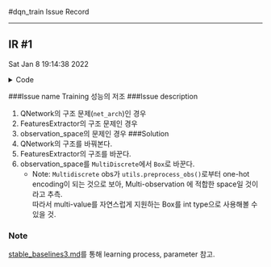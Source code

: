 #dqn_train Issue Record
- - -
## IR #1
Sat Jan  8 19:14:38 2022
<details>
<summary> Code</summary>

```python
from stable_baselines3 import DQN
from stable_baselines3.dqn.policies import MlpPolicy
from stable_baselines3.common.env_checker import check_env
from stable_baselines3.common.evaluation import evaluate_policy

from Sample.Cube.cube_env import CubeEnv
from Sample.Cube.cube_feature_extractor import CubeFeatureExtractor


env = CubeEnv(3)
check_env(env)
policy_kwargs = {'features_extractor_class': CubeFeatureExtractor,
                 'features_extractor_kwargs':
                     {'features_dim': 32*6}
                 }
model = DQN(MlpPolicy, env, verbose=1, policy_kwargs={'features_extractor_class': CubeFeatureExtractor})

# mean_reward, std_reward = evaluate_policy(model, env, n_eval_episodes=1)
# print(f"mean_reward:{mean_reward:.2f} +/- {std_reward:.2f}")

model.learn(10)
```

</details>

###Issue name
Training 성능의 저조
###Issue description
1. QNetwork의 구조 문제(`net_arch`)인 경우
2. FeaturesExtractor의 구조 문제인 경우
3. observation_space의 문제인 경우
###Solution
1. QNetwork의 구조를 바꿔본다.
2. FeaturesExtractor의 구조를 바꾼다.
3. observation_space를 `MultiDiscrete`에서 `Box`로 바꾼다.
    - Note: 
      `Multidiscrete` obs가 `utils.preprocess_obs()`로부터 one-hot encoding이 되는 것으로 보아, 
       Multi-observation 에 적합한 space일 것이라고 추측.  
       따라서 multi-value를 자연스럽게 지원하는 Box를 int type으로 사용해볼 수 있을 것.
    
### Note
[stable_baselines3.md](Sample/Cube/baselines3.md)를 통해 learning process, parameter 참고.